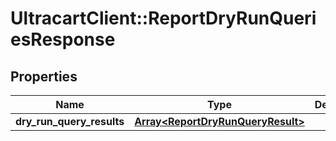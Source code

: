 # UltracartClient::ReportDryRunQueriesResponse

## Properties
Name | Type | Description | Notes
------------ | ------------- | ------------- | -------------
**dry_run_query_results** | [**Array&lt;ReportDryRunQueryResult&gt;**](ReportDryRunQueryResult.md) |  | [optional] 


